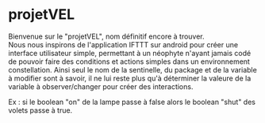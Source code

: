 # projetVEL
Bienvenue sur le "projetVEL", nom définitif encore à trouver. <br/>
Nous nous inspirons de l'application IFTTT sur android pour créer une interface utilisateur simple, permettant à un néophyte n'ayant jamais codé de pouvoir faire des conditions et actions simples dans un environnement constellation. Ainsi seul le nom de la sentinelle, du package et de la variable à modifier sont à savoir, il ne lui reste plus qu'à déterminer la valeure de la variable à observer/changer pour créer des interactions. <br/>

Ex : si le boolean "on" de la lampe passe à false alors le boolean "shut" des volets passe à true.
